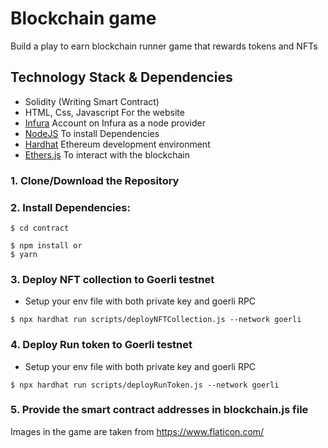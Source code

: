 # Blockchain game

Build a play to earn blockchain runner game that rewards tokens and NFTs

## Technology Stack & Dependencies

- Solidity (Writing Smart Contract)
- HTML, Css, Javascript For the website
- [Infura](https://infura.io/) Account on Infura as a node provider
- [NodeJS](https://nodejs.org/en/) To install Dependencies
- [Hardhat](https://hardhat.org/) Ethereum development environment
- [Ethers.js](https://docs.ethers.io/v5/) To interact with the blockchain

### 1. Clone/Download the Repository

### 2. Install Dependencies:

```
$ cd contract
```

```
$ npm install or
$ yarn
```

### 3. Deploy NFT collection to Goerli testnet

- Setup your env file with both private key and goerli RPC

```
$ npx hardhat run scripts/deployNFTCollection.js --network goerli
```

### 4. Deploy Run token to Goerli testnet

- Setup your env file with both private key and goerli RPC

```
$ npx hardhat run scripts/deployRunToken.js --network goerli
```

### 5. Provide the smart contract addresses in blockchain.js file

Images in the game are taken from https://www.flaticon.com/

